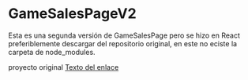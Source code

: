 # GameSalesPageV2
Esta es una segunda versión de GameSalesPage pero se hizo en React <br>
preferiblemente descargar del repositorio original, en este no eciste la carpeta de node_modules. <br>

proyecto original <a href="https://github.com/JMJProyect/react_ev4">Texto del enlace</a>

